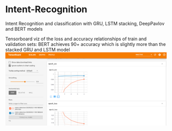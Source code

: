 # Intent-Recognition
Intent Recognition and classification with GRU, LSTM stacking, DeepPavlov and BERT models


Tensorboard viz of the loss and accuracy relationships of train and validation sets: 
BERT achieves 90+ accuracy which is slightly more than the stacked GRU and LSTM model
![Tensorboard viz of the loss and accuracy relationships of train and validation sets](https://github.com/elvinaqa/Intent-Recognition/blob/main/pic/ten.PNG)
